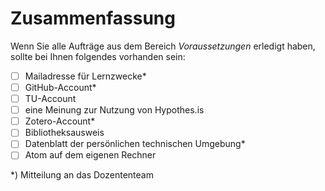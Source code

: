 # Zusammenfassung

Wenn Sie alle Aufträge aus dem Bereich *Voraussetzungen* erledigt haben, sollte bei Ihnen folgendes vorhanden sein:

* [ ] Mailadresse für Lernzwecke*
* [ ] GitHub-Account*
* [ ] TU-Account
* [ ] eine Meinung zur Nutzung von Hypothes.is
* [ ] Zotero-Account*
* [ ] Bibliotheksausweis
* [ ] Datenblatt der persönlichen technischen Umgebung*
* [ ] Atom auf dem eigenen Rechner

*) Mitteilung an das Dozententeam
